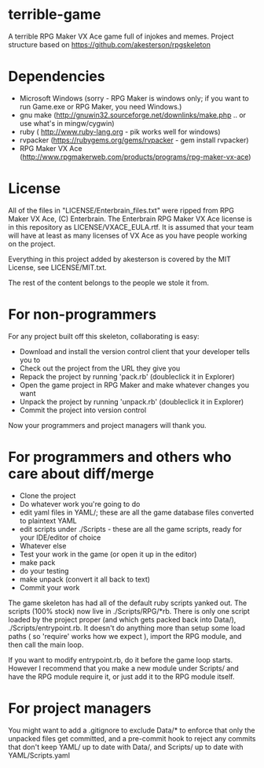 terrible-game
===========

A terrible RPG Maker VX Ace game full of injokes and memes. Project structure based on https://github.com/akesterson/rpgskeleton

Dependencies
============

* Microsoft Windows (sorry - RPG Maker is windows only; if you want to run Game.exe or RPG Maker, you need Windows.)
* gnu make (http://gnuwin32.sourceforge.net/downlinks/make.php .. or use what's in mingw/cygwin)
* ruby ( http://www.ruby-lang.org - pik works well for windows)
* rvpacker (https://rubygems.org/gems/rvpacker - gem install rvpacker)
* RPG Maker VX Ace (http://www.rpgmakerweb.com/products/programs/rpg-maker-vx-ace)

License
=======

All of the files in "LICENSE/Enterbrain_files.txt" were ripped from RPG Maker VX Ace, (C) Enterbrain. The Enterbrain RPG Maker VX Ace license is in this repository as LICENSE/VXACE_EULA.rtf. It is assumed that your team will have at least as many licenses of VX Ace as you have people working on the project.

Everything in this project added by akesterson is covered by the MIT License, see LICENSE/MIT.txt.

The rest of the content belongs to the people we stole it from.

For non-programmers
===================

For any project built off this skeleton, collaborating is easy:

* Download and install the version control client that your developer tells you to
* Check out the project from the URL they give you
* Repack the project by running 'pack.rb' (doubleclick it in Explorer)
* Open the game project in RPG Maker and make whatever changes you want
* Unpack the project by running 'unpack.rb' (doubleclick it in Explorer)
* Commit the project into version control

Now your programmers and project managers will thank you.

For programmers and others who care about diff/merge
====================================================

* Clone the project
* Do whatever work you're going to do
 * edit yaml files in YAML/; these are all the game database files converted to plaintext YAML
 * edit scripts under ./Scripts - these are all the game scripts, ready for your IDE/editor of choice
 * Whatever else
* Test your work in the game (or open it up in the editor)
 * make pack
 * do your testing
 * make unpack (convert it all back to text)
* Commit your work

The game skeleton has had all of the default ruby scripts yanked out. The scripts (100% stock) now live in ./Scripts/RPG/*rb. There is only one script loaded by the project proper (and which gets packed back into Data/), ./Scripts/entrypoint.rb. It doesn't do anything more than setup some load paths ( so 'require' works how we expect ), import the RPG module, and then call the main loop.

If you want to modify entrypoint.rb, do it before the game loop starts. However I recommend that you make a new module under Scripts/ and have the RPG module require it, or just add it to the RPG module itself.

For project managers
====================

You might want to add a .gitignore to exclude Data/* to enforce that only the unpacked files get committed, and a pre-commit hook to reject any commits that don't keep YAML/ up to date with Data/, and Scripts/ up to date with YAML/Scripts.yaml
